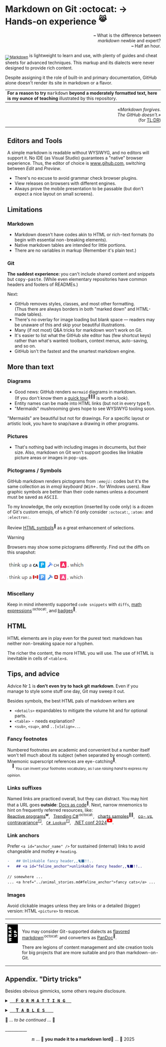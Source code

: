 # Markdown on Git :octocat: &rarr;&thinsp; Hands-on experience <sup>😹</sup>

<p align="right"><b>&ndash;</b>&nbsp;What is the difference between<br /><i>markdown</i> newbie and expert?<br /><b>&ndash;</b>&nbsp;Half an hour.</p>

<sub>[![Markdown](https://img.shields.io/badge/Markdown-%23000000.svg?logo=markdown&logoColor=white)](#)</sub> is lightweight to learn and use, 
with plenty of guides and cheat sheets for advanced techniques. This markup and its dialects were never designed to provide rich content.

Despite assigning it the role of built-in and primary documentation, GitHub alone doesn't render its site in markdown or a flavor.

<table align="center"><tr></tr><tr><td><b>For a reason to try</b> <samp>markdown</samp> <b>beyond a moderately formatted text, here is my ounce of teaching</b> illustrated by this repository.</td></tr></table>

<p dir="rtl"><i>.Markdown forgives</i>»<br /><i>«.The GitHub doesn't</i><br />(for <a href="https://www.merriam-webster.com/dictionary/TL%3BDR">TL;DR</a>)</p>

<table><tr valign="top"><td>
    
## Editors and Tools

A simple markdown is readable without WYSIWYG, and no editors will support it. 
No IDE (as Visual Studio) guarantees a "native" browser experience. Thus, the editor of choice is www.gihub.com, switching between _Edit_ and _Preview_.

* There's no excuse to avoid grammar check browser plugins.
* View releases on browsers with different engines.
* Always prove the mobile presentation to be passable (but don't expect a nice layout on small screens).

## Limitations

### Markdown

- Markdown doesn't have codes akin to HTML or rich-text formats (to begin with essential non-breaking elements).
- Native markdown tables are intended for little portions.
- There are no variables in markup (Remember it's plain text.)

### Git

<b>The saddest experience:</b> you can't include shared content and snippets but <samp>copy-paste</samp>. (While even elementary repositories have common headers and footers of READMEs.)

Next:

- GitHub removes styles, classes, and most other formatting.\
(Thus there are always borders in both "marked down" and HTML-made tables).
- There's no overlay for image loading but blank space &mdash; readers may be unaware of this and skip your beautiful illustrations.
- Many (if not most) Q&A tricks for markdown won't work on Git.
- It's easier to list what the GitHub site editor has (few shortcut keys) rather than what's wanted: toolbars, context menus, auto-saving, and so on.
- GitHub isn't the fastest and the smartest markdown engine.

## More than text

### Diagrams

+ Good news: GitHub renders `mermaid` diagrams in markdown.\
(If you don't know them a <a href="https://mermaid.js.org/intro/">quick tour</a><sup>🧜🏼‍♀️</sup> is worth a look).
+ Entity names can be made into HTML links (but not in every type&thinsp;**!**).
+ "Mermaids" mushrooming gives hope to see WYSIWYG tooling soon.

"Mermaids" are beautiful but not for drawings. For a specific layout or artistic look, you have to snap/save a drawing in other programs.

### Pictures

+ That's nothing bad with including images in documents, but their size. Also, markdown on Git won't support goodies like linkable picture areas or images in pop-ups.

### Pictograms / Symbols

GitHub markdown renders pictograms from <code>:<i>emoji</i>:</code> codes but it's the same collection as in _emoji keyboard_ (<kbd>Win+.</kbd> for Windows users). Raw graphic symbols are better than their code names unless a document must be saved as <samp>ASCII</samp>.

To my knowledge, the only exception (inserted by code only) is a dozen of Git's custom emojis, of which I'd only consider <code>:octocat:</code>, <code>:atom:</code> and <code>:electron:</code>.

Review [HTML symbols](https://www.w3schools.com/charsets/ref_html_symbols.asp)<sup>🔗</sup> as a great enhancement of selections.

> [!WARNING]
> Browsers may show some pictograms differently. Find out the diffs on this snapshot:
> 
> <a href="essays/README+/AI-2020s.md#evidence"><img alt="&nbsp;string of emojis presented different" src="../../_rsc/_img/snap/screen/emojis_diff-browsers.jpg" title="&nbsp;Click to see how it looks in yours" /></a>

### Miscellany

Keep in mind inherently supported `code snippets` with `diffs`, [math expressions](https://docs.github.com/en/get-started/writing-on-github/working-with-advanced-formatting/writing-mathematical-expressions)<sup>:octocat:</sup>, and [badges](https://shields.io/)<sup>🔗</sup>.

## HTML

HTML elements are in play even for the purest text: markdown has neither non-breaking space nor a hyphen.

The richer the content, the more HTML you will use. The use of HTML is inevitable in cells of `<table>`<i>s</i>.

## Tips, and advice

Advice Nr&thinsp;1 is **don't even try to hack git markdown**. Even if you manage to style some stuff one day, Git may sweep it out.

Besides symbols, the best HTML pals of markdown writers are

+ `<details>` expandables to mitigate the volume hit and for optional parts.
+ `<table>` - needs explanation?
+ `<sub>`, `<sup>`, and `..[v]align=..`.

### Fancy footnotes

Numbered footnotes are academic and convenient but a number itself won't tell much about its subject (when separated by enough content). Mnemonic superscript references are eye-catching<sup>🙋</sup>.\
&nbsp;&nbsp;&nbsp;&nbsp;<sup>🙋</sup> <sub>You can invent your footnotes vocabulary, as I use _raising hand_ to express my opinion.</sub>

### Links suffixes

Named links are practiced overall, but they can distract. You may hint that a URL goes **outside**: [Docs as code](https://www.writethedocs.org/guide/docs-as-code/)<sup>🔗</sup>. 
Next, narrow mnemonics to hint on frequently referred resources, like:\
[Reactive programs](https://en.wikipedia.org/wiki/Reactive_programming)<sup><b>w</b></sup>,&nbsp;&nbsp;
[Trending C#](https://github.com/trending/c%23)<sup>:octocat:</sup>,&nbsp;&nbsp;
[charts samples](https://mermaid.js.org/syntax/examples.html)<sup>🧜‍♀️</sup>,&nbsp;&nbsp;
[co- _vs._ contravariance](https://learn.microsoft.com/en-us/dotnet/standard/generics/covariance-and-contravariance)<sup>🪟</sup>,&nbsp;&nbsp;
[`C# Lookup`](https://learn.microsoft.com/en-us/dotnet/api/system.linq.lookup-2)<sup>🪟</sup>,&nbsp;&nbsp;
[.NET conf 2024](https://www.youtube.com/watch?v=ikSNL-lxolc)<sup><picture><img src="../../_rsc/_img/logo/logo-youtube_h12px.jpg" title="&nbsp;link to YouTube video" /></picture></sup>.

### <a id="link-achors" />Link anchors

Prefer `<a id="anchor_name" />` for sustained (internal) links to avoid changeable and motley `#-heading`.

```diff
-   ## Unlinkable fancy header,,🐈‍⬛!!..
+   ## <a id="feline_anchor">unlinkable fancy header,,🐈‍⬛!!..

// somewhere ...
... <a href="../animal_stories.md#feline_anchor">fancy cats</a> ...
```

### Images

Avoid clickable images unless they are links or a detailed (bigger) version: HTML `<picture>` to rescue.

</td><td><picture><img width="150px" alt="&nbsp;LONG READ" src="../../_rsc/_img/signs/LongRead/2845px_rotate90.jpg" /></picture></td></tr></table>

<table><tr valign="top"><td><picture><img alt="&nbsp;WRAP UP" src="../../_rsc/_img/signs/WrapUp/counter-rotate/80x144_fold.jpg" /></picture></td><td>

You may consider Git-supported dialects as [flavored markdown](https://github.github.com/gfm/)<sup>:octocat:</sup> and converters as [PanDoc](https://pandoc.org)<sup>🔗</sup>. 

There are legions of content management and site creation tools for big projects that are more suitable and pro than markdown-on-Git.

</td></tr></table>

## Appendix. "Dirty tricks"

Besides obvious gimmicks, some others require disclosure.

<details><summary><ins>&nbsp;&nbsp;&nbsp;&nbsp;&nbsp;<b>F<samp>&thinsp;O&thinsp;R&thinsp;M&thinsp;A&thinsp;T&thinsp;T&thinsp;I&thinsp;N&thinsp;G</samp></b>&nbsp;&nbsp;&nbsp;&nbsp;&nbsp;</ins></summary>

<table align="center"><tr></tr><tr><td>Centered or right-aligned block quote</td></table>

\___________</details>

<details><summary><ins>&nbsp;&nbsp;&nbsp;&nbsp;&nbsp;<b>T<samp>&thinsp;A&thinsp;B&thinsp;L&thinsp;E&thinsp;S&thinsp;</samp></b>&nbsp;&nbsp;&nbsp;&nbsp;&nbsp;</ins></summary>
&nbsp;
    
+ Markdown automatically highlights alternative rows, but by inserting `</tr><tr>` you can master it.

\___________</details>

🐝 ... _to be continued_ ... 🐝 

\___________

<div align="center"> 🔚 ... 🎉 <b>you made it to a markdown lord</b>🎈 ... 🌙 2025</div> 
